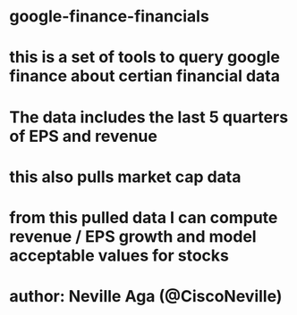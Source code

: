 # google-finance-financials
#
# this is a set of tools to query google finance about certian financial data
# The data includes the last 5 quarters of EPS and revenue
# this also pulls market cap data
#
# from this pulled data I can compute revenue / EPS growth and model acceptable values for stocks
#
# author: Neville Aga  (@CiscoNeville)



